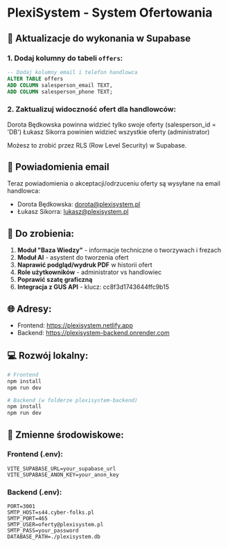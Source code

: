 # PlexiSystem - System Ofertowania

## 🚀 Aktualizacje do wykonania w Supabase

### 1. Dodaj kolumny do tabeli `offers`:

```sql
-- Dodaj kolumny email i telefon handlowca
ALTER TABLE offers 
ADD COLUMN salesperson_email TEXT,
ADD COLUMN salesperson_phone TEXT;
```

### 2. Zaktualizuj widoczność ofert dla handlowców:

Dorota Będkowska powinna widzieć tylko swoje oferty (salesperson_id = 'DB')
Łukasz Sikorra powinien widzieć wszystkie oferty (administrator)

Możesz to zrobić przez RLS (Row Level Security) w Supabase.

## 📧 Powiadomienia email

Teraz powiadomienia o akceptacji/odrzuceniu oferty są wysyłane na email handlowca:
- Dorota Będkowska: dorota@plexisystem.pl
- Łukasz Sikorra: lukasz@plexisystem.pl

## 🔧 Do zrobienia:

1. **Moduł "Baza Wiedzy"** - informacje techniczne o tworzywach i frezach
2. **Moduł AI** - asystent do tworzenia ofert
3. **Naprawić podgląd/wydruk PDF** w historii ofert
4. **Role użytkowników** - administrator vs handlowiec
5. **Poprawić szatę graficzną**
6. **Integracja z GUS API** - klucz: cc8f3d1743644ffc9b15

## 🌐 Adresy:

- Frontend: https://plexisystem.netlify.app
- Backend: https://plexisystem-backend.onrender.com

## 💻 Rozwój lokalny:

```bash
# Frontend
npm install
npm run dev

# Backend (w folderze plexisystem-backend)
npm install
npm run dev
```

## 🔑 Zmienne środowiskowe:

### Frontend (.env):
```
VITE_SUPABASE_URL=your_supabase_url
VITE_SUPABASE_ANON_KEY=your_anon_key
```

### Backend (.env):
```
PORT=3001
SMTP_HOST=s44.cyber-folks.pl
SMTP_PORT=465
SMTP_USER=oferty@plexisystem.pl
SMTP_PASS=your_password
DATABASE_PATH=./plexisystem.db
```